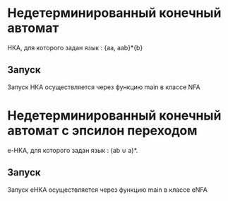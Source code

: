 # Недетерминированный конечный автомат
НКА, для которого задан язык : {aa, aab}*{b}

## Запуск
Запуск НКА осуществляется через функцию main в классе NFA

# Недетерминированный конечный автомат с эпсилон переходом
e-НКА, для которого задан язык : (ab ∪ a)*.

## Запуск
Запуск eНКА осуществляется через функцию main в классе eNFA

